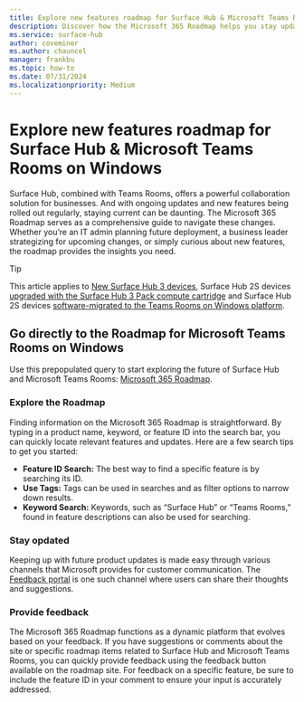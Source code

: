 ```yaml
---
title: Explore new features roadmap for Surface Hub & Microsoft Teams Rooms on Windows 
description: Discover how the Microsoft 365 Roadmap helps you stay updated with the latest features for Surface Hub and Microsoft Teams Rooms. Learn how to provide feedback and utilize search tips to maximize your Microsoft 365 experience.
ms.service: surface-hub
author: coveminer
ms.author: chauncel
manager: frankbu
ms.topic: how-to
ms.date: 07/31/2024
ms.localizationpriority: Medium
---
```


# Explore new features roadmap for Surface Hub & Microsoft Teams Rooms on Windows 

Surface Hub, combined with Teams Rooms, offers a powerful collaboration solution for businesses. And with ongoing updates and new features being rolled out regularly, staying current can be daunting. The Microsoft 365 Roadmap serves as a comprehensive guide to navigate these changes. Whether you’re an IT admin planning future deployment, a business leader strategizing for upcoming changes, or simply curious about new features, the roadmap provides the insights you need.

> [!TIP]
> This article applies to [New Surface Hub 3 devices](surface-hub-3-whats-new.md), Surface Hub 2S devices [upgraded with the Surface Hub 3 Pack compute cartridge](install-manage-surface-hub-3-pack.md) and Surface Hub 2S devices [software-migrated to the Teams Rooms on Windows platform](surface-hub-2s-migrate-to-mtr-w.md).

## Go directly to the Roadmap for Microsoft Teams Rooms on Windows

Use this prepopulated query to start exploring the future of Surface Hub and Microsoft Teams Rooms: [Microsoft 365 Roadmap](https://www.microsoft.com/microsoft-365/roadmap?filters=&searchterms=teams%2Crooms).

### Explore the Roadmap

Finding information on the Microsoft 365 Roadmap is straightforward. By typing in a product name, keyword, or feature ID into the search bar, you can quickly locate relevant features and updates. Here are a few search tips to get you started:

- **Feature ID Search:** The best way to find a specific feature is by searching its ID.
- **Use Tags:** Tags can be used in searches and as filter options to narrow down results.
- **Keyword Search:** Keywords, such as “Surface Hub” or “Teams Rooms,” found in feature descriptions can also be used for searching.

### Stay opdated

Keeping up with future product updates is made easy through various channels that Microsoft provides for customer communication. The [Feedback portal](https://www.microsoft.com/en-us/microsoft-365/roadmap?filters=&searchterms=teams%2Crooms) is one such channel where users can share their thoughts and suggestions.

### Provide feedback

The Microsoft 365 Roadmap functions as a dynamic platform that evolves based on your feedback. If you have suggestions or comments about the site or specific roadmap items related to Surface Hub and Microsoft Teams Rooms, you can quickly provide feedback using the feedback button available on the roadmap site. For feedback on a specific feature, be sure to include the feature ID in your comment to ensure your input is accurately addressed.
